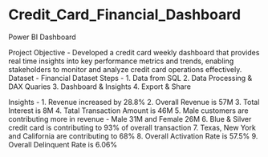 # Credit_Card_Financial_Dashboard
Power  BI Dashboard

Project Objective - Developed a credit card weekly dashboard that provides real time insights into key performance metrics and trends, enabling stakeholders to monitor and analyze credit card operations effectively.
Dataset - Financial Dataset
Steps - 1. Data from SQL
        2. Data Processing & DAX Quaries
        3. Dashboard & Insights
        4. Export & Share
        
Insights - 1. Revenue increased by 28.8%
           2. Overall Revenue is 57M
           3. Total Interest is 8M
           4. Tatal Transaction Amount is 46M
           5. Male customers are contributing more in revenue - Male 31M and Female 26M
           6. Blue & Silver credit card is contributing to 93% of overall transaction
           7. Texas, New York and California are contributing to 68%
           8. Overall Activation Rate is 57.5%
           9. Overall Delinquent Rate is 6.06%
